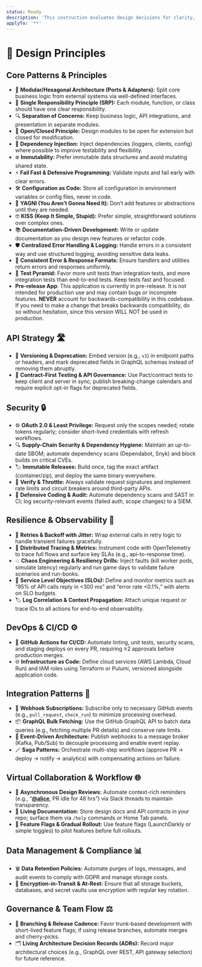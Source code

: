 ```yaml
---
status: Ready
description: 'This instruction evaluates design decisions for clarity, stability, and future impact.'
applyTo: '**'
---
```


# 📝 Design Principles

## Core Patterns & Principles

- 🔄 **Modular/Hexagonal Architecture (Ports & Adapters):** Split core business logic from external systems via well-defined interfaces.
- 🎯 **Single Responsibility Principle (SRP):** Each module, function, or class should have one clear responsibility.
- 🔍 **Separation of Concerns:** Keep business logic, API integrations, and presentation in separate modules.
- 🚪 **Open/Closed Principle:** Design modules to be open for extension but closed for modification.
- 💉 **Dependency Injection:** Inject dependencies (loggers, clients, config) where possible to improve testability and flexibility.
- ❄️ **Immutability:** Prefer immutable data structures and avoid mutating shared state.
- ⚡ **Fail Fast & Defensive Programming:** Validate inputs and fail early with clear errors.
- 🛠️ **Configuration as Code:** Store all configuration in environment variables or config files, never in code.
- 🐣 **YAGNI (You Aren’t Gonna Need It):** Don’t add features or abstractions until they are needed.
- 🤓 **KISS (Keep It Simple, Stupid):** Prefer simple, straightforward solutions over complex ones.
- 📚 **Documentation-Driven Development:** Write or update documentation as you design new features or refactor code.
- 🛡️ **Centralized Error Handling & Logging:** Handle errors in a consistent way and use structured logging, avoiding sensitive data leaks.
- 🔄 **Consistent Error & Response Formats:** Ensure handlers and utilities return errors and responses uniformly.
- 🔺 **Test Pyramid:** Favor more unit tests than integration tests, and more integration tests than end-to-end tests. Keep tests fast and focused.
- **Pre-release App**: This application is currently in pre-release. It is not intended for production use and may contain bugs or incomplete features. **NEVER** account for backwards-compatibility in this codebase. If you need to make a change that breaks backwards compatibility, do so without hesitation, since this version WILL NOT be used in production.

## API Strategy 🛣️

- 📜 **Versioning & Deprecation:** Embed version (e.g., `v1`) in endpoint paths or headers, and mark deprecated fields in GraphQL schemas instead of removing them abruptly.
- 🤝 **Contract-First Testing & API Governance:** Use Pact/contract tests to keep client and server in sync; publish breaking-change calendars and require explicit opt-in flags for deprecated fields.

## Security 🔒

- ⚙️ **OAuth 2.0 & Least Privilege:** Request only the scopes needed; rotate tokens regularly; consider short-lived credentials with refresh workflows.
- 🔍 **Supply-Chain Security & Dependency Hygiene:** Maintain an up-to-date SBOM; automate dependency scans (Dependabot, Snyk) and block builds on critical CVEs.
- 🏷️ **Immutable Releases:** Build once, tag the exact artifact (container/zip), and deploy the same binary everywhere.
- 📝 **Verify & Throttle:** Always validate request signatures and implement rate limits and circuit breakers around third-party APIs.
- 🧰 **Defensive Coding & Audit:** Automate dependency scans and SAST in CI; log security-relevant events (failed auth, scope changes) to a SIEM.

## Resilience & Observability 🔭

- 🔁 **Retries & Backoff with Jitter:** Wrap external calls in retry logic to handle transient failures gracefully.
- 🔎 **Distributed Tracing & Metrics:** Instrument code with OpenTelemetry to trace full flows and surface key SLAs (e.g., api-to-response time).
- 💥 **Chaos Engineering & Resiliency Drills:** Inject faults (kill worker pods, simulate latency) regularly and run game days to validate failure scenarios and run-books.
- 🎯 **Service Level Objectives (SLOs):** Define and monitor metrics such as “95% of API calls reply in <300 ms” and “error rate <0.1%,” with alerts on SLO budgets.
- 🏷️ **Log Correlation & Context Propagation:** Attach unique request or trace IDs to all actions for end-to-end observability.

## DevOps & CI/CD ⚙️

- 🤖 **GitHub Actions for CI/CD:** Automate linting, unit tests, security scans, and staging deploys on every PR, requiring ≥2 approvals before production merges.
- 🌐 **Infrastructure as Code:** Define cloud services (AWS Lambda, Cloud Run) and IAM roles using Terraform or Pulumi, versioned alongside application code.

## Integration Patterns 🔗

- 🔔 **Webhook Subscriptions:** Subscribe only to necessary GitHub events (e.g., `pull_request`, `check_run`) to minimize processing overhead.
- 📦 **GraphQL Bulk Fetching:** Use the GitHub GraphQL API to batch data queries (e.g., fetching multiple PR details) and conserve rate limits.
- 🔄 **Event-Driven Architecture:** Publish webhooks to a message broker (Kafka, Pub/Sub) to decouple processing and enable event replay.
- 🪄 **Saga Patterns:** Orchestrate multi-step workflows (approve PR → deploy → notify → analytics) with compensating actions on failure.

## Virtual Collaboration & Workflow 🌐

- 🔔 **Asynchronous Design Reviews:** Automate context-rich reminders (e.g., “[**@alice**](https://github.com/alice), PR idle for 48 hrs”) via Slack threads to maintain transparency.
- 📖 **Living Documentation:** Store design docs and API contracts in your repo; surface them via `/help` commands or Home Tab panels.
- 🚩 **Feature Flags & Gradual Rollout:** Use feature flags (LaunchDarkly or simple toggles) to pilot features before full rollouts.

## Data Management & Compliance 📊

- 🗑️ **Data Retention Policies:** Automate purges of logs, messages, and audit events to comply with GDPR and manage storage costs.
- 🔐 **Encryption-in-Transit & At-Rest:** Ensure that all storage buckets, databases, and secret vaults use encryption with regular key rotation.

## Governance & Team Flow ⚖️

- 🌿 **Branching & Release Cadence:** Favor trunk-based development with short-lived feature flags; if using release branches, automate merges and cherry-picks.
- 🗂️ **Living Architecture Decision Records (ADRs):** Record major architectural choices (e.g., GraphQL over REST, API gateway selection) for future reference.
